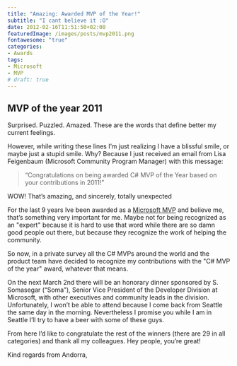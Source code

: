 ```yaml
---
title: "Amazing: Awarded MVP of the Year!"
subtitle: "I cant believe it :O"
date: 2012-02-16T11:51:50+02:00
featuredImage: /images/posts/mvp2011.png
fontawesome: "true"
categories: 
- Awards
tags:
- Microsoft
- MVP
# draft: true
---
```


## MVP of the year 2011

Surprised. Puzzled. Amazed. These are the words that define better my current feelings.

However, while writing these lines I’m just realizing I have a blissful smile, or maybe just a stupid smile. Why? Because I just received an email from Lisa Feigenbaum (Microsoft Community Program Manager) with this message:

> “Congratulations on being awarded C# MVP of the Year based on your contributions in 2011!”

WOW! That’s amazing, and sincerely, totally unexpected

For the last 9 years Ive been awarded as a [Microsoft MVP](http://mvp.support.microsoft.com/) and believe me, that’s something very important for me. Maybe not for being recognized as an "expert" because it is hard to use that word while there are so damn good people out there, but because they recognize the work of helping the community.

So now, in a private survey all the C# MVPs around the world and the product team have decided to recognize my contributions with the "C# MVP of the year" award, whatever that means.

On the next March 2nd there will be an honorary dinner sponsored by S. Somasegar (“Soma”), Senior Vice President of the Developer Division at Microsoft, with other executives and community leads in the division. Unfortunately, I won’t be able to attend because I come back from Seattle the same day in the morning. Nevertheless I promise you while I am in Seattle I’ll try to have a beer with some of these guys.

From here I’d like to congratulate the rest of the winners (there are 29 in all categories) and thank all my colleagues. Hey people, you’re great!

Kind regards from Andorra,
